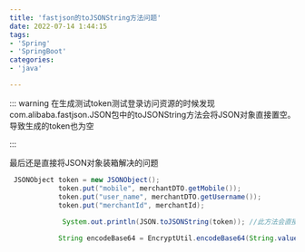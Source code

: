 ```yaml
---
title: 'fastjson的toJSONString方法问题'
date: 2022-07-14 1:44:15
tags:
- 'Spring'
- 'SpringBoot'
categories:
- 'java'

---
```


::: warning 在生成测试token测试登录访问资源的时候发现com.alibaba.fastjson.JSON包中的toJSONString方法会将JSON对象直接置空。导致生成的token也为空

:::

最后还是直接将JSON对象装箱解决的问题

```java
 JSONObject token = new JSONObject();
            token.put("mobile", merchantDTO.getMobile());
            token.put("user_name", merchantDTO.getUsername());
            token.put("merchantId", merchantId);
            
             System.out.println(JSON.toJSONString(token)); //此方法会直接将JSON对象置空

            String encodeBase64 = EncryptUtil.encodeBase64(String.valueOf(token).getBytes());

```

